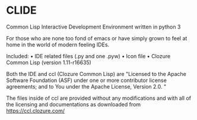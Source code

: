 # CLIDE
Common Lisp Interactive Development Environment written in python 3

For those who are none too fond of emacs or have simply grown to feel
at home in the world of modern feeling IDEs.

Included:
• IDE related files (.py and one .pyw)
• Icon file
• Clozure Common Lisp (version 1.11-r16635)


Both the IDE and ccl (Clozure Common Lisp) are
"Licensed to the Apache Software Foundation (ASF) under one or more contributor
license agreements; and to You under the Apache License, Version 2.0. "

The files inside of ccl are provided without any modifications and with all of the licensing
and documentations as downloaded from https://ccl.clozure.com/
